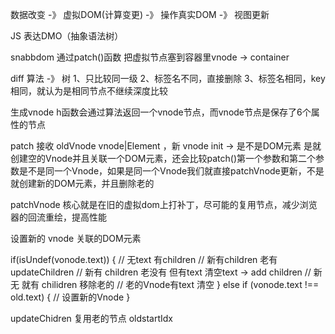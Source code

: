 数据改变 -》 虚拟DOM(计算变更) -》 操作真实DOM -》 视图更新

JS 表达DMO（抽象语法树）

snabbdom
  通过patch()函数 把虚拟节点塞到容器里vnode -> container
 
diff 算法 -》 树
  1、只比较同一级
  2、标签名不同，直接删除
  3、标签名相同，key相同，就认为是相同节点不继续深度比较

生成vnode
  h函数会通过算法返回一个vnode节点，而vnode节点是保存了6个属性的节点

patch
接收 oldVnode vnode|Element ，新 vnode
  init -> 是不是DOM元素 是就创建空的Vnode并且关联一个DOM元素，还会比较patch()第一个参数和第二个参数是不是同一个Vnode，如果是同一个Vnode我们就直接patchVnode更新，不是就创建新的DOM元素，并且删除老的

patchVnode
  核心就是在旧的虚拟dom上打补丁，尽可能的复用节点，减少浏览器的回流重绘，提高性能

  设置新的 vnode 关联的DOM元素

  if(isUndef(vonode.text)) { // 无text 有children
    // 新有children 老有
    updateChildren
    // 新有 children 老没有 但有text
    清空text -> add children
    // 新无 就有 chilidren
    移除老的
    // 老的Vnode有text
    清空
  }
  else if (vonode.text !== old.text) {
    // 设置新的Vnode
  }

updateChidren
  复用老的节点
  oldstartIdx